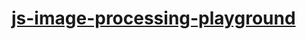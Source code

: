 [js-image-processing-playground](https://dirkarnez.github.io/js-image-processing-playground/)
=============================================================================================
